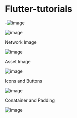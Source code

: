 # Flutter-tutorials
-![image](https://user-images.githubusercontent.com/61565391/157417889-6a33ff90-ae2d-4544-8a46-b5386ab61fa3.png)

![image](https://user-images.githubusercontent.com/61565391/157449299-b8414224-bdd2-4aba-bcb3-1752bde64d9f.png)

Network Image

![image](https://user-images.githubusercontent.com/61565391/157658011-3bb3b7e7-736b-49d2-8b63-f6f40fe46019.png)

Asset Image

![image](https://user-images.githubusercontent.com/61565391/157661101-195668cd-0316-4348-ac75-2b21c1c2a4df.png)

Icons and Buttons

![image](https://user-images.githubusercontent.com/61565391/157690023-f04b222c-1ea4-4135-9ee6-78055512b192.png)

Conatainer and Padding

![image](https://user-images.githubusercontent.com/61565391/157754345-a770abec-8a5a-4729-a745-643ea7c830f4.png)

